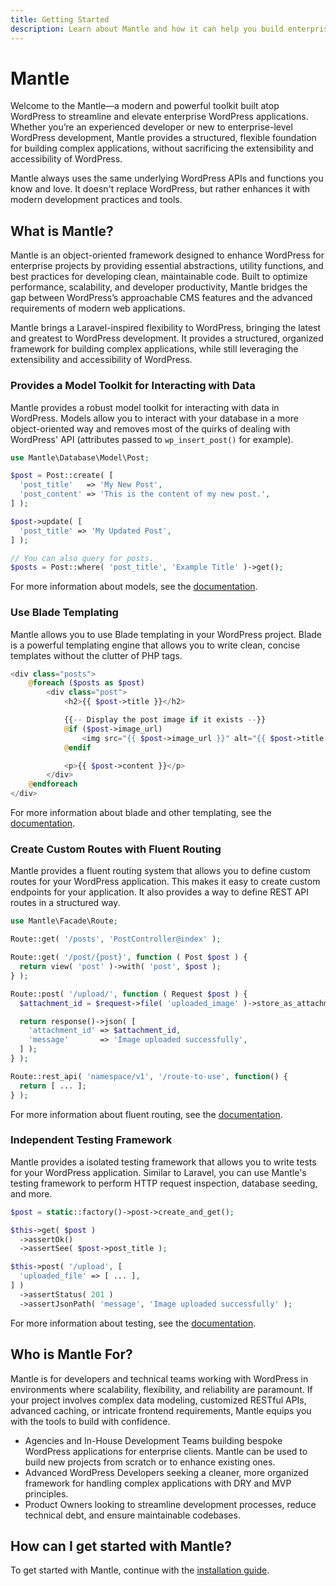 ```yaml
---
title: Getting Started
description: Learn about Mantle and how it can help you build enterprise-level WordPress applications.
---
```


# Mantle

Welcome to the Mantle—a modern and powerful toolkit built atop
WordPress to streamline and elevate enterprise WordPress applications. Whether
you’re an experienced developer or new to enterprise-level WordPress
development, Mantle provides a structured, flexible foundation for building
complex applications, without sacrificing the extensibility and accessibility of
WordPress.

Mantle always uses the same underlying WordPress APIs and functions you know and
love. It doesn't replace WordPress, but rather enhances it with modern
development practices and tools.

## What is Mantle?

Mantle is an object-oriented framework designed to enhance WordPress for
enterprise projects by providing essential abstractions, utility functions, and
best practices for developing clean, maintainable code. Built to optimize
performance, scalability, and developer productivity, Mantle bridges the gap
between WordPress’s approachable CMS features and the advanced requirements of
modern web applications.

Mantle brings a Laravel-inspired flexibility to WordPress, bringing the latest
and greatest to WordPress development. It provides a structured, organized
framework for building complex applications, while still leveraging the
extensibility and accessibility of WordPress.

### Provides a Model Toolkit for Interacting with Data

Mantle provides a robust model toolkit for interacting with data in WordPress.
Models allow you to interact with your database in a more object-oriented way
and removes most of the quirks of dealing with WordPress' API (attributes passed
to `wp_insert_post()` for example).

```php
use Mantle\Database\Model\Post;

$post = Post::create( [
  'post_title'   => 'My New Post',
  'post_content' => 'This is the content of my new post.',
] );

$post->update( [
  'post_title' => 'My Updated Post',
] );

// You can also query for posts.
$posts = Post::where( 'post_title', 'Example Title' )->get();
```

For more information about models, see the [documentation](../models/index.md).

### Use Blade Templating

Mantle allows you to use Blade templating in your WordPress project. Blade is a
powerful templating engine that allows you to write clean, concise templates
without the clutter of PHP tags.

```php
<div class="posts">
    @foreach ($posts as $post)
        <div class="post">
            <h2>{{ $post->title }}</h2>

            {{-- Display the post image if it exists --}}
            @if ($post->image_url)
                <img src="{{ $post->image_url }}" alt="{{ $post->title }} image" class="post-image">
            @endif

            <p>{{ $post->content }}</p>
        </div>
    @endforeach
</div>
```

For more information about blade and other templating, see the
[documentation](../basics/templating.md).

### Create Custom Routes with Fluent Routing

Mantle provides a fluent routing system that allows you to define custom routes
for your WordPress application. This makes it easy to create custom endpoints for
your application. It also provides a way to define REST API routes in a
structured way.

```php
use Mantle\Facade\Route;

Route::get( '/posts', 'PostController@index' );

Route::get( '/post/{post}', function ( Post $post ) {
  return view( 'post' )->with( 'post', $post );
} );

Route::post( '/upload/', function ( Request $post ) {
  $attachment_id = $request->file( 'uploaded_image' )->store_as_attachment();

  return response()->json( [
    'attachment_id' => $attachment_id,
    'message'       => 'Image uploaded successfully',
  ] );
} );

Route::rest_api( 'namespace/v1', '/route-to-use', function() {
  return [ ... ];
} );
```

For more information about fluent routing, see the [documentation](../basics/requests.md).

### Independent Testing Framework

Mantle provides a isolated testing framework that allows you to write tests for
your WordPress application. Similar to Laravel, you can use Mantle's testing
framework to perform HTTP request inspection, database seeding, and more.

```php
$post = static::factory()->post->create_and_get();

$this->get( $post )
  ->assertOk()
  ->assertSee( $post->post_title );

$this->post( '/upload', [
  'uploaded_file' => [ ... ],
] )
  ->assertStatus( 201 )
  ->assertJsonPath( 'message', 'Image uploaded successfully' );
```

For more information about testing, see the [documentation](../testing/index.md).

## Who is Mantle For?

Mantle is for developers and technical teams working with WordPress in
environments where scalability, flexibility, and reliability are paramount. If
your project involves complex data modeling, customized RESTful APIs, advanced
caching, or intricate frontend requirements, Mantle equips you with the tools to
build with confidence.

- Agencies and In-House Development Teams building bespoke WordPress
  applications for enterprise clients. Mantle can be used to build new projects
  from scratch or to enhance existing ones.
- Advanced WordPress Developers seeking a cleaner, more organized framework for
  handling complex applications with DRY and MVP principles.
- Product Owners looking to streamline development processes, reduce technical
  debt, and ensure maintainable codebases.

## How can I get started with Mantle?

To get started with Mantle, continue with the [installation guide](./installation.md).